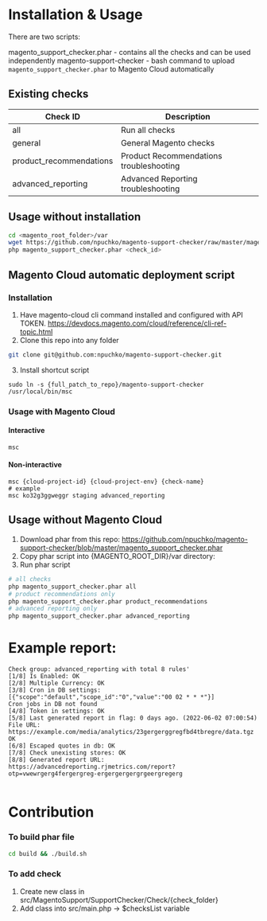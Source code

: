 # Installation & Usage

There are two scripts:

magento_support_checker.phar - contains all the checks and can be used independently
magento-support-checker - bash command to upload `magento_support_checker.phar` to Magento Cloud automatically

## Existing checks

| Check ID                | Description                             |
|-------------------------|-----------------------------------------|
| all                     | Run all checks                          |
| general                 | General Magento checks                  |
| product_recommendations | Product Recommendations troubleshooting |
| advanced_reporting      | Advanced Reporting troubleshooting      |

## Usage without installation
```bash
cd <magento_root_folder>/var
wget https://github.com/npuchko/magento-support-checker/raw/master/magento_support_checker.phar
php magento_support_checker.phar <check_id>
```

## Magento Cloud automatic deployment script

### Installation

1. Have magento-cloud cli command installed and configured with API TOKEN. https://devdocs.magento.com/cloud/reference/cli-ref-topic.html
2. Clone this repo into any folder
```bash 
git clone git@github.com:npuchko/magento-support-checker.git
```

3. Install shortcut script
```shell
sudo ln -s {full_patch_to_repo}/magento-support-checker /usr/local/bin/msc
```


### Usage with Magento Cloud
#### Interactive
```shell
msc
```
#### Non-interactive
```shell
msc {cloud-project-id} {cloud-project-env} {check-name}
# example
msc ko32g3ggweggr staging advanced_reporting
```



## Usage without Magento Cloud
1. Download phar from this repo: https://github.com/npuchko/magento-support-checker/blob/master/magento_support_checker.phar
2. Copy phar script into {MAGENTO_ROOT_DIR}/var directory:
3. Run phar script
```bash
# all checks
php magento_support_checker.phar all
# product recommendations only
php magento_support_checker.phar product_recommendations
# advanced reporting only
php magento_support_checker.phar advanced_reporting
```




# Example report:
```shell
Check group: advanced_reporting with total 8 rules'
[1/8] Is Enabled: OK
[2/8] Multiple Currency: OK
[3/8] Cron in DB settings: [{"scope":"default","scope_id":"0","value":"00 02 * * *"}]
Cron jobs in DB not found
[4/8] Token in settings: OK
[5/8] Last generated report in flag: 0 days ago. (2022-06-02 07:00:54) File URL: https://example.com/media/analytics/23gergerggregfbd4tbregre/data.tgz
OK
[6/8] Escaped quotes in db: OK
[7/8] Check unexisting stores: OK
[8/8] Generated report URL: https://advancedreporting.rjmetrics.com/report?otp=vwewrgerg4fergergreg-ergergergergrgeergregerg


```


# Contribution

### To build phar file
```bash
cd build && ./build.sh
```

### To add check
1. Create new class in src/MagentoSupport/SupportChecker/Check/{check_folder}
2. Add class into src/main.php  -> $checksList variable